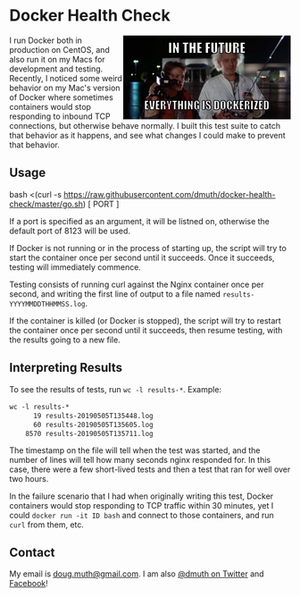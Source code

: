 
# Docker Health Check

<a href="./back-to-the-future-docker.jpg"><img src="./back-to-the-future-docker.jpg" width="300" align="right" /></a>

I run Docker both in production on CentOS, and also run it on my Macs for development
and testing. Recently, I noticed some weird behavior on my Mac's version of Docker
where sometimes containers would stop responding to inbound TCP connections, but otherwise
behave normally.  I built this test suite to catch that behavior as it happens, and see
what changes I could make to prevent that behavior.

## Usage


bash <(curl -s https://raw.githubusercontent.com/dmuth/docker-health-check/master/go.sh) [ PORT ]

If a port is specified as an argument, it will be listned on, otherwise the default port of 8123 will be used.

If Docker is not running or in the process of starting up, the script will 
try to start the container once per second until it succeeds.  Once it succeeds,
testing will immediately commence.

Testing consists of running curl against the Nginx container once per second, and writing
the first line of output to a file named `results-YYYYMMDDTHHMMSS.log`.

If the container is killed (or Docker is stopped), the script will try to restart the 
container once per second until it succeeds, then resume testing, with the results going
to a new file.


## Interpreting Results

To see the results of tests, run `wc -l results-*`.  Example:

```
wc -l results-*
      19 results-20190505T135448.log
      60 results-20190505T135605.log
    8570 results-20190505T135711.log
```

The timestamp on the file will tell when the test was started, and the number of
lines will tell how many seconds nginx responded for.  In this case, there were a 
few short-lived tests and then a test that ran for well over two hours.

In the failure scenario that I had when originally writing this test, Docker containers would stop
responding to TCP traffic within 30 minutes, yet I could `docker run -it ID bash` and 
connect to those containers, and run `curl` from them, etc.


## Contact

My email is doug.muth@gmail.com.  I am also <a href="http://twitter.com/dmuth">@dmuth on Twitter</a> 
and <a href="http://facebook.com/dmuth">Facebook</a>!



